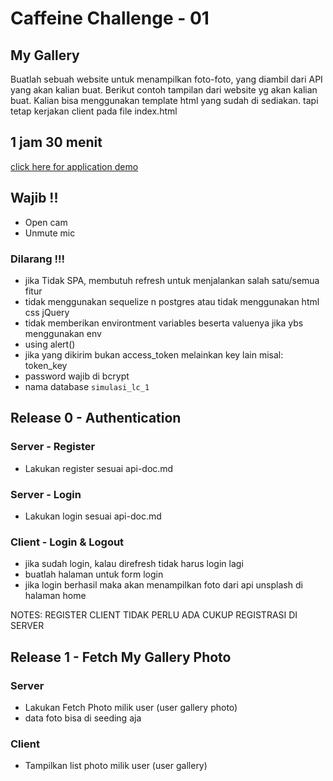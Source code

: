 # Caffeine Challenge - 01

## My Gallery
Buatlah sebuah website untuk menampilkan foto-foto, yang diambil dari API yang akan kalian buat.
Berikut contoh tampilan dari website yg akan kalian buat. Kalian bisa menggunakan template html yang sudah di sediakan. tapi tetap kerjakan client pada file index.html

## 1 jam 30 menit

[click here for application demo](https://drive.google.com/file/d/1bhfexpvDb1lAX-t8P4PQfNC6fE5nX86I)

## Wajib !!

- Open cam
- Unmute mic

### Dilarang !!!

- jika Tidak SPA, membutuh refresh untuk menjalankan salah satu/semua fitur
- tidak menggunakan sequelize n postgres atau tidak menggunakan html css jQuery
- tidak memberikan environtment variables beserta valuenya jika ybs menggunakan env
- using alert()
- jika yang dikirim bukan access_token melainkan key lain misal: token_key
- password wajib di bcrypt
- nama database `simulasi_lc_1`


## Release 0 - Authentication

### Server - Register
- Lakukan register sesuai api-doc.md

### Server - Login
- Lakukan login sesuai api-doc.md

### Client - Login & Logout
- jika sudah login, kalau direfresh tidak harus login lagi
- buatlah halaman untuk form login
- jika login berhasil maka akan menampilkan foto dari api unsplash di halaman home

NOTES: REGISTER CLIENT TIDAK PERLU ADA CUKUP REGISTRASI DI SERVER

## Release 1 - Fetch My Gallery Photo

### Server
- Lakukan Fetch Photo milik user (user gallery photo)
- data foto bisa di seeding aja

### Client
- Tampilkan list photo milik user (user gallery)
